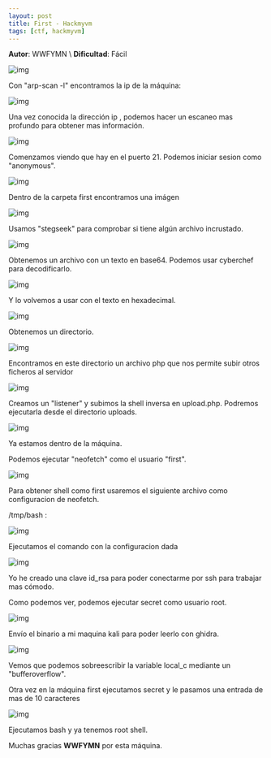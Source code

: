 ```yaml
---
layout: post
title: First - Hackmyvm
tags: [ctf, hackmyvm]
---
```


**Autor**: WWFYMN \\
**Dificultad**: Fácil


![img](/imgs/write-ups/hackmyvm/first/first_1.png#center)

Con "arp-scan -l" encontramos la ip de la máquina:

![img](/imgs/write-ups/hackmyvm/first/first_2.png#center)

Una vez conocida la dirección ip , podemos hacer un escaneo mas profundo para obtener mas información.

![img](/imgs/write-ups/hackmyvm/first/first_3.png#center)

Comenzamos viendo que hay en el puerto 21. Podemos iniciar sesion como "anonymous".

![img](/imgs/write-ups/hackmyvm/first/first_4.png#center)

Dentro de la carpeta first encontramos una imágen

![img](/imgs/write-ups/hackmyvm/first/first_5.png#center)

Usamos "stegseek" para comprobar si tiene algún archivo incrustado.

![img](/imgs/write-ups/hackmyvm/first/first_6.png#center)

Obtenemos un archivo con un texto en base64. Podemos usar cyberchef para decodificarlo.

![img](/imgs/write-ups/hackmyvm/first/first_7.png#center)

Y lo volvemos a usar con el texto en hexadecimal.

![img](/imgs/write-ups/hackmyvm/first/first_8.png#center)

Obtenemos un directorio.

![img](/imgs/write-ups/hackmyvm/first/first_9.png#center)

Encontramos en este directorio un archivo php que nos permite subir otros ficheros al servidor

![img](/imgs/write-ups/hackmyvm/first/first_10.png#center)

Creamos un "listener" y subimos la shell inversa en upload.php. Podremos ejecutarla desde el directorio uploads.

![img](/imgs/write-ups/hackmyvm/first/first_11.png#center)

Ya estamos dentro de la máquina.

Podemos ejecutar "neofetch" como el usuario "first".

![img](/imgs/write-ups/hackmyvm/first/first_12.png#center)

Para obtener shell como first usaremos el siguiente archivo como configuracion de neofetch.
 
/tmp/bash :

![img](/imgs/write-ups/hackmyvm/first/first_13.png#center)

Ejecutamos el comando con la configuracion dada 

![img](/imgs/write-ups/hackmyvm/first/first_14.png#center)

Yo he creado una clave id_rsa para poder conectarme por ssh para trabajar mas cómodo.
 
Como podemos ver, podemos ejecutar secret como usuario root. 

![img](/imgs/write-ups/hackmyvm/first/first_15.png#center)

Envío el binario a mi maquina kali para poder leerlo con ghidra.

![img](/imgs/write-ups/hackmyvm/first/first_16.png#center)

Vemos que podemos sobreescribir la variable local_c mediante un "bufferoverflow". 

Otra vez en la máquina first ejecutamos secret y le pasamos una entrada de mas de 10 caracteres

![img](/imgs/write-ups/hackmyvm/first/first_17.png#center)

Ejecutamos bash y ya tenemos root shell.
 
Muchas gracias  **WWFYMN** por esta máquina.